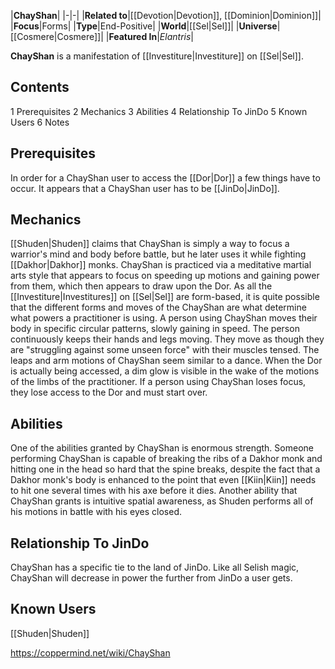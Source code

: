 |**ChayShan**|
|-|-|
|**Related to**|[[Devotion\|Devotion]], [[Dominion\|Dominion]]|
|**Focus**|Forms|
|**Type**|End-Positive|
|**World**|[[Sel\|Sel]]|
|**Universe**|[[Cosmere\|Cosmere]]|
|**Featured In**|*Elantris*|

**ChayShan** is a manifestation of [[Investiture\|Investiture]] on [[Sel\|Sel]].

## Contents

1 Prerequisites
2 Mechanics
3 Abilities
4 Relationship To JinDo
5 Known Users
6 Notes


## Prerequisites
In order for a ChayShan user to access the [[Dor\|Dor]] a few things have to occur. It appears that a ChayShan user has to be [[JinDo\|JinDo]].

## Mechanics
[[Shuden\|Shuden]] claims that ChayShan is simply a way to focus a warrior's mind and body before battle, but he later uses it while fighting [[Dakhor\|Dakhor]] monks. ChayShan is practiced via a meditative martial arts style that appears to focus on speeding up motions and gaining power from them, which then appears to draw upon the Dor. As all the [[Investiture\|Investitures]] on [[Sel\|Sel]] are form-based, it is quite possible that the different forms and moves of the ChayShan are what determine what powers a practitioner is using.
A person using ChayShan moves their body in specific circular patterns, slowly gaining in speed. The person continuously keeps their hands and legs moving. They move as though they are "struggling against some unseen force" with their muscles tensed. The leaps and arm motions of ChayShan seem similar to a dance. When the Dor is actually being accessed, a dim glow is visible in the wake of the motions of the limbs of the practitioner. If a person using ChayShan loses focus, they lose access to the Dor and must start over.

## Abilities
One of the abilities granted by ChayShan is enormous strength. Someone performing ChayShan is capable of breaking the ribs of a Dakhor monk and hitting one in the head so hard that the spine breaks, despite the fact that a Dakhor monk's body is enhanced to the point that even [[Kiin\|Kiin]] needs to hit one several times with his axe before it dies. Another ability that ChayShan grants is intuitive spatial awareness, as Shuden performs all of his motions in battle with his eyes closed.

## Relationship To JinDo
ChayShan has a specific tie to the land of JinDo. Like all Selish magic, ChayShan will decrease in power the further from JinDo a user gets.

## Known Users
[[Shuden\|Shuden]]


https://coppermind.net/wiki/ChayShan